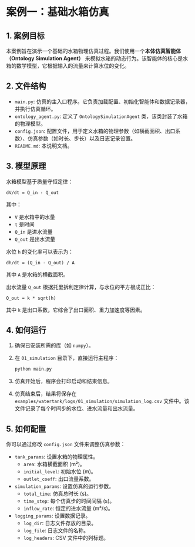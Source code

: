 # 案例一：基础水箱仿真

## 1. 案例目标

本案例旨在演示一个基础的水箱物理仿真过程。我们使用一个**本体仿真智能体（Ontology Simulation Agent）** 来模拟水箱的动态行为。该智能体的核心是水箱的数学模型，它根据输入的流量来计算水位的变化。

## 2. 文件结构

- `main.py`: 仿真的主入口程序。它负责加载配置、初始化智能体和数据记录器，并执行仿真循环。
- `ontology_agent.py`: 定义了 `OntologySimulationAgent` 类，该类封装了水箱的物理模型。
- `config.json`: 配置文件，用于定义水箱的物理参数（如横截面积、出口系数）、仿真参数（如时长、步长）以及日志记录设置。
- `README.md`: 本说明文档。

## 3. 模型原理

水箱模型基于质量守恒定律：

```
dV/dt = Q_in - Q_out
```

其中：
- `V` 是水箱中的水量
- `t` 是时间
- `Q_in` 是进水流量
- `Q_out` 是出水流量

水位 `h` 的变化率可以表示为：

```
dh/dt = (Q_in - Q_out) / A
```

其中 `A` 是水箱的横截面积。

出水流量 `Q_out` 根据托里拆利定律计算，与水位的平方根成正比：

```
Q_out = k * sqrt(h)
```

其中 `k` 是出口系数，它综合了出口面积、重力加速度等因素。

## 4. 如何运行

1. 确保已安装所需的库（如 `numpy`）。
2. 在 `01_simulation` 目录下，直接运行主程序：

   ```bash
   python main.py
   ```

3. 仿真开始后，程序会打印启动和结束信息。
4. 仿真结束后，结果将保存在 `examples/watertank/logs/01_simulation/simulation_log.csv` 文件中。该文件记录了每个时间步的水位、进水流量和出水流量。

## 5. 如何配置

你可以通过修改 `config.json` 文件来调整仿真参数：

- `tank_params`: 设置水箱的物理属性。
  - `area`: 水箱横截面积 (m²)。
  - `initial_level`: 初始水位 (m)。
  - `outlet_coeff`: 出口流量系数。
- `simulation_params`: 设置仿真的运行参数。
  - `total_time`: 仿真总时长 (s)。
  - `time_step`: 每个仿真步的时间间隔 (s)。
  - `inflow_rate`: 恒定的进水流量 (m³/s)。
- `logging_params`: 设置数据记录。
  - `log_dir`: 日志文件存放的目录。
  - `log_file`: 日志文件的名称。
  - `log_headers`: CSV 文件中的列标题。
